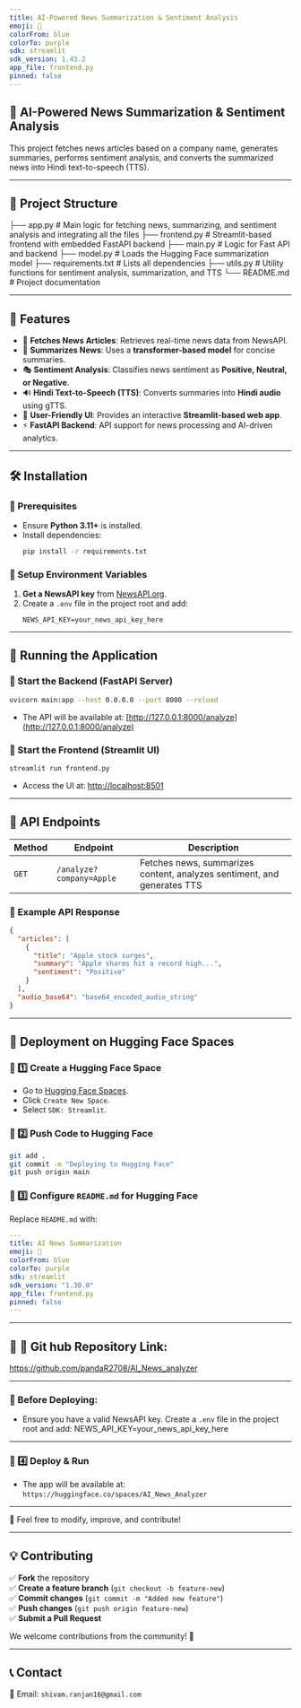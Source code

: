 ```yaml
---
title: AI-Powered News Summarization & Sentiment Analysis
emoji: 📰
colorFrom: blue
colorTo: purple
sdk: streamlit
sdk_version: 1.43.2
app_file: frontend.py
pinned: false
---
```


## 📢 AI-Powered News Summarization & Sentiment Analysis

This project fetches news articles based on a company name, generates summaries, performs sentiment analysis, and converts the summarized news into Hindi text-to-speech (TTS).

---

## 📂 Project Structure
├── app.py # Main logic for fetching news, summarizing, and sentiment analysis and integrating all the files
├── frontend.py # Streamlit-based frontend with embedded FastAPI backend
├── main.py # Logic for Fast API and backend
├── model.py # Loads the Hugging Face summarization model
├── requirements.txt # Lists all dependencies
├── utils.py # Utility functions for sentiment analysis, summarization, and TTS
└── README.md # Project documentation

---
## 🌟 Features
- 📰 **Fetches News Articles**: Retrieves real-time news data from NewsAPI.
- 🧠 **Summarizes News**: Uses a **transformer-based model** for concise summaries.
- 🎭 **Sentiment Analysis**: Classifies news sentiment as **Positive, Neutral, or Negative**.
- 🔊 **Hindi Text-to-Speech (TTS)**: Converts summaries into **Hindi audio** using gTTS.
- 🎨 **User-Friendly UI**: Provides an interactive **Streamlit-based web app**.
- ⚡ **FastAPI Backend**: API support for news processing and AI-driven analytics.

---

## 🛠 Installation
### 🔹 Prerequisites
- Ensure **Python 3.11+** is installed.
- Install dependencies:
  ```sh
  pip install -r requirements.txt
  ```

### 🔹 Setup Environment Variables
1. **Get a NewsAPI key** from [NewsAPI.org](https://newsapi.org/).
2. Create a `.env` file in the project root and add:
   ```
   NEWS_API_KEY=your_news_api_key_here
   ```

---

## 🚀 Running the Application
### 🔹 Start the Backend (FastAPI Server)
```sh
uvicorn main:app --host 0.0.0.0 --port 8000 --reload
```
- The API will be available at: [http://127.0.0.1:8000/analyze](http://127.0.0.1:8000/analyze)

### 🔹 Start the Frontend (Streamlit UI)
```sh
streamlit run frontend.py
```
- Access the UI at: [http://localhost:8501](http://localhost:8501)

---

## 🔗 API Endpoints
| Method | Endpoint | Description |
|--------|----------|-------------|
| `GET` | `/analyze?company=Apple` | Fetches news, summarizes content, analyzes sentiment, and generates TTS |

### 🔹 Example API Response
```json
{
  "articles": [
    {
      "title": "Apple stock surges",
      "summary": "Apple shares hit a record high...",
      "sentiment": "Positive"
    }
  ],
  "audio_base64": "base64_encoded_audio_string"
}
```

---

## 🎨 Deployment on Hugging Face Spaces
### 🔹 1️⃣ Create a Hugging Face Space
- Go to [Hugging Face Spaces](https://huggingface.co/spaces).
- Click `Create New Space`.
- Select `SDK: Streamlit`.

### 🔹 2️⃣ Push Code to Hugging Face
```sh
git add .
git commit -m "Deploying to Hugging Face"
git push origin main
```

### 🔹 3️⃣ Configure `README.md` for Hugging Face
Replace `README.md` with:
```yaml
---
title: AI News Summarization
emoji: 📰
colorFrom: blue
colorTo: purple
sdk: streamlit
sdk_version: "1.30.0"
app_file: frontend.py
pinned: false
---
```
---

## 🔹 📂 Git hub Repository Link:
https://github.com/pandaR2708/AI_News_analyzer

---

### 🌟 Before Deploying:
- Ensure you have a valid NewsAPI key. Create a `.env` file in the project root and add: NEWS_API_KEY=your_news_api_key_here

---

### 🔹 4️⃣ Deploy & Run
- The app will be available at: `https://huggingface.co/spaces/AI_News_Analyzer`

---

📌 Feel free to modify, improve, and contribute!

---

## 💡 Contributing
✅ **Fork** the repository  
✅ **Create a feature branch** (`git checkout -b feature-new`)  
✅ **Commit changes** (`git commit -m "Added new feature"`)  
✅ **Push changes** (`git push origin feature-new`)  
✅ **Submit a Pull Request**  

We welcome contributions from the community! 🚀  

---

## 📞 Contact
📧 Email: `shivam.ranjan16@gmail.com`  
